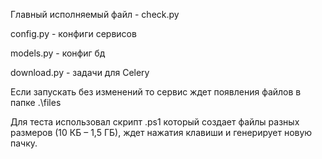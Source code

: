 

Главный исполняемый файл - check.py

config.py - конфиги сервисов

models.py - конфиг бд

download.py - задачи для Celery

Если запускать без изменений то сервис ждет появления файлов в папке .\\files

Для теста использовал скрипт .ps1 который создает файлы разных размеров (10 КБ – 1,5 ГБ), ждет нажатия клавиши и генерирует новую пачку.
